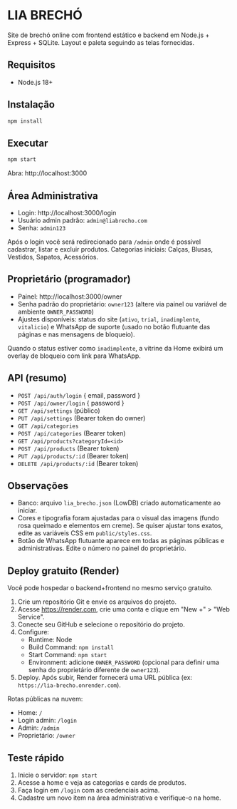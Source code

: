 # LIA BRECHÓ

Site de brechó online com frontend estático e backend em Node.js + Express + SQLite. Layout e paleta seguindo as telas fornecidas.

## Requisitos
- Node.js 18+

## Instalação
```bash
npm install
```

## Executar
```bash
npm start
```
Abra: http://localhost:3000

## Área Administrativa
- Login: http://localhost:3000/login
- Usuário admin padrão: `admin@liabrecho.com`
- Senha: `admin123`

Após o login você será redirecionado para `/admin` onde é possível cadastrar, listar e excluir produtos. Categorias iniciais: Calças, Blusas, Vestidos, Sapatos, Acessórios.

## Proprietário (programador)
- Painel: http://localhost:3000/owner
- Senha padrão do proprietário: `owner123` (altere via painel ou variável de ambiente `OWNER_PASSWORD`)
- Ajustes disponíveis: status do site (`ativo`, `trial`, `inadimplente`, `vitalicio`) e WhatsApp de suporte (usado no botão flutuante das páginas e nas mensagens de bloqueio).

Quando o status estiver como `inadimplente`, a vitrine da Home exibirá um overlay de bloqueio com link para WhatsApp.

## API (resumo)
- `POST /api/auth/login` { email, password }
- `POST /api/owner/login` { password }
- `GET /api/settings` (público)
- `PUT /api/settings` (Bearer token do owner)
- `GET /api/categories`
- `POST /api/categories` (Bearer token)
- `GET /api/products?categoryId=<id>`
- `POST /api/products` (Bearer token)
- `PUT /api/products/:id` (Bearer token)
- `DELETE /api/products/:id` (Bearer token)

## Observações
- Banco: arquivo `lia_brecho.json` (LowDB) criado automaticamente ao iniciar.
- Cores e tipografia foram ajustadas para o visual das imagens (fundo rosa queimado e elementos em creme). Se quiser ajustar tons exatos, edite as variáveis CSS em `public/styles.css`.
- Botão de WhatsApp flutuante aparece em todas as páginas públicas e administrativas. Edite o número no painel do proprietário.

## Deploy gratuito (Render)
Você pode hospedar o backend+frontend no mesmo serviço gratuito.

1. Crie um repositório Git e envie os arquivos do projeto.
2. Acesse https://render.com, crie uma conta e clique em "New +" > "Web Service".
3. Conecte seu GitHub e selecione o repositório do projeto.
4. Configure:
   - Runtime: Node
   - Build Command: `npm install`
   - Start Command: `npm start`
   - Environment: adicione `OWNER_PASSWORD` (opcional para definir uma senha do proprietário diferente de `owner123`).
5. Deploy. Após subir, Render fornecerá uma URL pública (ex: `https://lia-brecho.onrender.com`).

Rotas públicas na nuvem:
- Home: `/`
- Login admin: `/login`
- Admin: `/admin`
- Proprietário: `/owner`

## Teste rápido
1. Inicie o servidor: `npm start`
2. Acesse a home e veja as categorias e cards de produtos.
3. Faça login em `/login` com as credenciais acima.
4. Cadastre um novo item na área administrativa e verifique-o na home.
